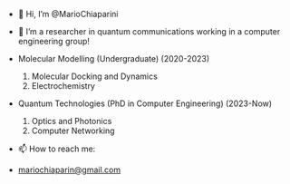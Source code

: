- 👋 Hi, I’m @MarioChiaparini
- 👀 I’m a researcher in quantum communications working in a computer engineering group!

- Molecular Modelling (Undergraduate)
  (2020-2023)
  1. Molecular Docking and Dynamics
  2. Electrochemistry 
 
- Quantum Technologies (PhD in Computer Engineering) 
  (2023-Now)
  1. Optics and Photonics
  2. Computer Networking
 
- 📫 How to reach me: 
- mariochiaparin@gmail.com

<!---
MarioChiaparini/MarioChiaparini is a ✨ special ✨ repository because its `README.md` (this file) appears on your GitHub profile.
You can click the Preview link to take a look at your changes.
--->
